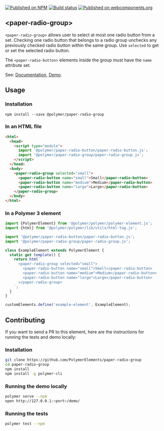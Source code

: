 [![Published on NPM](https://img.shields.io/npm/v/@polymer/paper-radio-group.svg)](https://www.npmjs.com/package/@polymer/paper-radio-group)
[![Build status](https://travis-ci.org/PolymerElements/paper-radio-group.svg?branch=master)](https://travis-ci.org/PolymerElements/paper-radio-group)
[![Published on webcomponents.org](https://img.shields.io/badge/webcomponents.org-published-blue.svg)](https://webcomponents.org/element/@polymer/paper-radio-group)

## &lt;paper-radio-group&gt;

`<paper-radio-group>` allows user to select at most one radio button from a set.
Checking one radio button that belongs to a radio group unchecks any previously
checked radio button within the same group. Use `selected` to get or set the
selected radio button.

The `<paper-radio-button>` elements inside the group must have the `name`
attribute set.

See: [Documentation](https://www.webcomponents.org/element/@polymer/paper-radio-group),
  [Demo](https://www.webcomponents.org/element/@polymer/paper-radio-group/demo/demo/index.html).

## Usage

### Installation

```
npm install --save @polymer/paper-radio-group
```

### In an HTML file

```html
<html>
  <head>
    <script type="module">
      import '@polymer/paper-radio-button/paper-radio-button.js';
      import '@polymer/paper-radio-group/paper-radio-group.js';
    </script>
  </head>
  <body>
    <paper-radio-group selected="small">
      <paper-radio-button name="small">Small</paper-radio-button>
      <paper-radio-button name="medium">Medium</paper-radio-button>
      <paper-radio-button name="large">Large</paper-radio-button>
    </paper-radio-group>
  </body>
</html>
```

### In a Polymer 3 element

```js
import {PolymerElement} from '@polymer/polymer/polymer-element.js';
import {html} from '@polymer/polymer/lib/utils/html-tag.js';

import '@polymer/paper-radio-button/paper-radio-button.js';
import '@polymer/paper-radio-group/paper-radio-group.js';

class ExampleElement extends PolymerElement {
  static get template() {
    return html`
      <paper-radio-group selected="small">
        <paper-radio-button name="small">Small</paper-radio-button>
        <paper-radio-button name="medium">Medium</paper-radio-button>
        <paper-radio-button name="large">Large</paper-radio-button>
      </paper-radio-group>
    `;
  }
}

customElements.define('example-element', ExampleElement);
```

## Contributing

If you want to send a PR to this element, here are the instructions for running
the tests and demo locally:

### Installation

```sh
git clone https://github.com/PolymerElements/paper-radio-group
cd paper-radio-group
npm install
npm install -g polymer-cli
```

### Running the demo locally

```sh
polymer serve --npm
open http://127.0.0.1:<port>/demo/
```

### Running the tests

```sh
polymer test --npm
```
